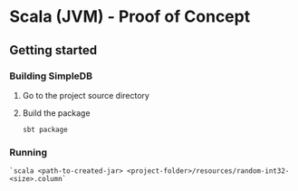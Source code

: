 
# Scala (JVM) - Proof of Concept

## Getting started


### Building SimpleDB
1. Go to the project source directory
2. Build the package

    `sbt package`

### Running

    `scala <path-to-created-jar> <project-folder>/resources/random-int32-<size>.column`